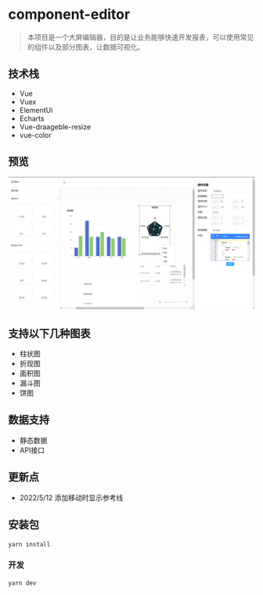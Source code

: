 # component-editor

> 本项目是一个大屏编辑器，目的是让业务能够快速开发报表，可以使用常见的组件以及部分图表，让数据可视化。

## 技术栈

+ Vue
+ Vuex
+ ElementUi
+ Echarts
+ Vue-draageble-resize
+ vue-color

## 预览

![](https://github.com/cadben/images_store/blob/master/img/%E6%A1%88%E4%BE%8B.png?raw=true)

## 支持以下几种图表

+ 柱状图
+ 折现图
+ 面积图
+ 漏斗图
+ 饼图

## 数据支持

+ 静态数据
+ API接口

## 更新点
+ 2022/5/12 添加移动时显示参考线

## 安装包

```
yarn install
```

### 开发

```
yarn dev
```